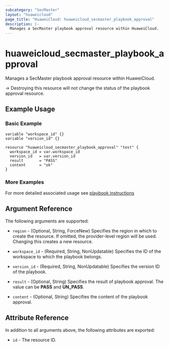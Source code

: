 ```yaml
---
subcategory: "SecMaster"
layout: "huaweicloud"
page_title: "HuaweiCloud: huaweicloud_secmaster_playbook_approval"
description: |-
  Manages a SecMaster playbook approval resource within HuaweiCloud.
---
```


# huaweicloud_secmaster_playbook_approval

Manages a SecMaster playbook approval resource within HuaweiCloud.

-> Destroying this resource will not change the status of the playbook approval resource.

## Example Usage

### Basic Example

```hcl
variable "workspace_id" {}
variable "version_id" {}

resource "huaweicloud_secmaster_playbook_approval" "test" {
  workspace_id = var.workspace_id
  version_id   = var.version_id
  result       = "PASS"
  content      = "ok"
}
```

### More Examples

For more detailed associated usage see [playbook instructions](https://github.com/huaweicloud/terraform-provider-huaweicloud/blob/master/examples/secmaster/playbook/secmaster_playbook_usage_instruction.md)

## Argument Reference

The following arguments are supported:

* `region` - (Optional, String, ForceNew) Specifies the region in which to create the resource.
  If omitted, the provider-level region will be used.
  Changing this creates a new resource.

* `workspace_id` - (Required, String, NonUpdatable) Specifies the ID of the workspace to which the playbook belongs.

* `version_id` - (Required, String, NonUpdatable) Specifies the version ID of the playbook.

* `result` - (Optional, String) Specifies the result of playbook approval. The value can be **PASS** and **UN_PASS**.

* `content` - (Optional, String) Specifies the content of the playbook approval.

## Attribute Reference

In addition to all arguments above, the following attributes are exported:

* `id` - The resource ID.
